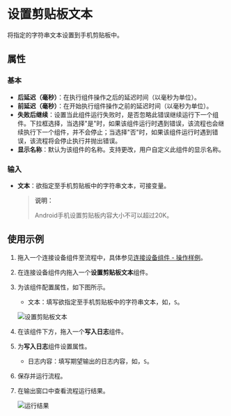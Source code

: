 # 设置剪贴板文本

将指定的字符串文本设置到手机剪贴板中。

## 属性

### 基本

- **后延迟（毫秒）**：在执行组件操作之后的延迟时间（以毫秒为单位）。
- **前延迟（毫秒）**：在开始执行组件操作之前的延迟时间（以毫秒为单位）。
- **失败后继续**：设置当此组件运行失败时，是否忽略此错误继续运行下一个组件。下拉框选择，当选择"是"时，如果该组件运行时遇到错误，该流程也会继续执行下一个组件，并不会停止；当选择"否"时，如果该组件运行时遇到错误，该流程将会停止执行并抛出错误。
- **显示名称**：默认为该组件的名称。支持更改，用户自定义此组件的显示名称。

### 输入

- **文本**：欲指定至手机剪贴板中的字符串文本，可接变量。

    >**说明：**
    >
    >Android手机设置剪贴板内容大小不可以超过20K。

## 使用示例

1. 拖入一个连接设备组件至流程中，具体参见[连接设备组件 - 操作样例](./MobileConnect.md)。
2. 在连接设备组件内拖入一个**设置剪贴板文本**组件。
3. 为该组件配置属性，如下图所示。

    - 文本：填写欲指定至手机剪贴板中的字符串文本，如，`S`。

    ![设置剪贴板文本](https://docimages.blob.core.chinacloudapi.cn/images/Activities/setclipboardtext20210319.png)

4. 在该组件下方，拖入一个**写入日志**组件。
5. 为**写入日志**组件设置属性。

    - 日志内容：填写期望输出的日志内容，如，`S`。

6. 保存并运行流程。
7. 在输出窗口中查看流程运行结果。

   ![运行结果](https://docimages.blob.core.chinacloudapi.cn/images/Activities/setclipboardtextresult20210319.png)